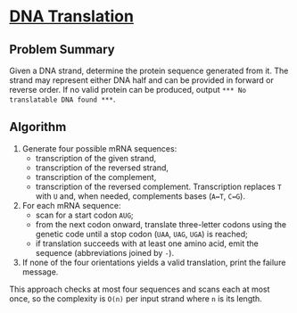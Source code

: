 # [DNA Translation](https://www.spoj.com/problems/DNA/)

## Problem Summary
Given a DNA strand, determine the protein sequence generated from it.
The strand may represent either DNA half and can be provided in forward or reverse order.
If no valid protein can be produced, output `*** No translatable DNA found ***`.

## Algorithm
1. Generate four possible mRNA sequences:
   - transcription of the given strand,
   - transcription of the reversed strand,
   - transcription of the complement,
   - transcription of the reversed complement.
   Transcription replaces `T` with `U` and, when needed, complements bases (`A↔T`, `C↔G`).
2. For each mRNA sequence:
   - scan for a start codon `AUG`;
   - from the next codon onward, translate three-letter codons using the genetic code
     until a stop codon (`UAA`, `UAG`, `UGA`) is reached;
   - if translation succeeds with at least one amino acid, emit the sequence
     (abbreviations joined by `-`).
3. If none of the four orientations yields a valid translation, print the failure message.

This approach checks at most four sequences and scans each at most once, so the
complexity is `O(n)` per input strand where `n` is its length.
